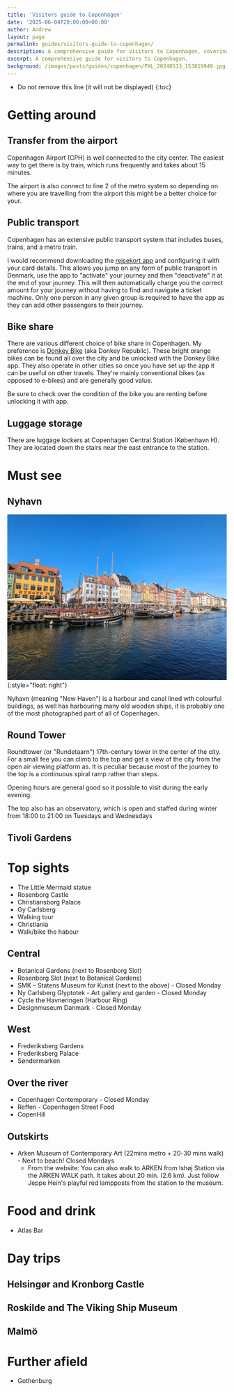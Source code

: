 ```yaml
---
title: 'Visitors guide to Copenhagen'
date: '2025-06-04T20:00:00+00:00'
author: Andrew
layout: page
permalink: guides/visitors-guide-to-copenhagen/
description: A comprehensive guide for visitors to Copenhagen, covering transport, sights, food, and day trips.
excerpt: A comprehensive guide for visitors to Copenhagen.
background: /images/posts/guides/copenhagen/PXL_20240513_153019949.jpg
---
```


* Do not remove this line (it will not be displayed)
{:toc}

# Getting around

## Transfer from the airport

Copenhagen Airport (CPH) is well connected to the city center. The easiest way to get there is by train, which runs frequently and takes about 15 minutes.

The airport is also connect to line 2 of the metro system so depending on where you are travelling from the airport this might be a better choice for your.

## Public transport

Copenhagen has an extensive public transport system that includes buses, trains, and a metro train.

I would recommend downloading the [rejsekort app](https://www.rejsekort.dk/en/rejsekort_app) and configuring it with your card details. This allows you jump on any form of public transport in Denmark, use the app to "activate" your journey and then "deactivate" it at the end of your journey. This will then automatically charge you the correct amount for your journey without having to find and navigate a ticket machine. Only one person in any given group is required to have the app as they can add other passengers to their journey.

## Bike share

There are various different choice of bike share in Copenhagen. My preference is [Donkey Bike](https://www.donkey.bike/) (aka Donkey Republic). These bright orange bikes can be found all over the city and be unlocked with the Donkey Bike app. They also operate in other cities so once you have set up the app it can be useful on other travels. They're mainly conventional bikes (as opposed to e-bikes) and are generally good value.

Be sure to check over the condition of the bike you are renting before unlocking it with app.

## Luggage storage

There are luggage lockers at Copenhagen Central Station (København H). They are located down the stairs near the east entrance to the station.

# Must see

## Nyhavn

![Nyhavn in summer](/images/posts/guides/copenhagen/PXL_20240513_153019949.jpg){:style="float: right"}

Nyhavn (meaning "New Haven") is a harbour and canal lined wth colourful buildings, as well has harbouring many old wooden ships, it is probably one of the most photographed part of all of Copenhagen.

## Round Tower

Roundtower (or "Rundetaarn") 17th-century tower in the center of the city. For a small fee you can climb to the top and get a view of the city from the open air viewing platform as. It is peculiar because most of the journey to the top is a continuous spiral ramp rather than steps.

Opening hours are general good so it possible to visit during the early evening.

The top also has an observatory, which is open and staffed during winter from 18:00 to 21:00 on Tuesdays and Wednesdays

## Tivoli Gardens

# Top sights

* The Little Mermaid statue
* Rosenborg Castle
* Christiansborg Palace
* Gy Carlsberg
* Walking tour
* Christiania
* Walk/bike the habour

## Central

* Botanical Gardens (next to Rosenborg Slot)
* Rosenborg Slot (next to Botanical Gardens)
* SMK – Statens Museum for Kunst (next to the above) - Closed Monday
* Ny Carlsberg Glyptotek - Art gallery and garden - Closed Monday
* Cycle the Havneringen (Harbour Ring)
* Designmuseum Danmark - Closed Monday

## West

* Frederiksberg Gardens
* Frederiksberg Palace
* Søndermarken

## Over the river

* Copenhagen Contemporary - Closed Monday
* Reffen - Copenhagen Street Food
* CopenHill

## Outskirts
* Arken Museum of Contemporary Art (22mins metro + 20-30 mins walk) - Next to beach! Closed Mondays
    * From the website: You can also walk to ARKEN from Ishøj Station via the ARKEN WALK path. It takes about 20 min. (2.6 km). Just follow Jeppe Hein's playful red lampposts from the station to the museum.


# Food and drink

* Atlas Bar

# Day trips

## Helsingør and Kronborg Castle

## Roskilde and The Viking Ship Museum

## Malmö

# Further afield

* Gothenburg